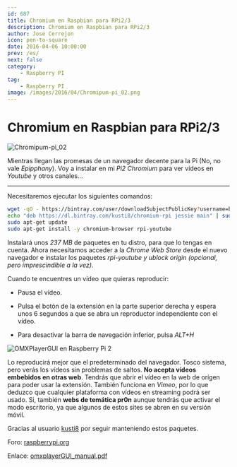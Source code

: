 ```yaml
---
id: 687
title: Chromium en Raspbian para RPi2/3
description: Chromium en Raspbian para RPi2/3
author: Jose Cerrejon
icon: pen-to-square
date: 2016-04-06 10:00:00
prev: /es/
next: false
category:
    - Raspberry PI
tag:
    - Raspberry PI
image: /images/2016/04/Chromipum-pi_02.png
---
```


# Chromium en Raspbian para RPi2/3

![Chromipum-pi_02](/images/2016/04/Chromipum-pi_02.png)

Mientras llegan las promesas de un navegador decente para la Pi (No, no vale _Epipphany_). Voy a instalar en mi _Pi2 Chromium_ para ver vídeos en _Youtube_ y otros canales...

---

Necesitaremos ejecutar los siguientes comandos:

```bash
wget -qO - https://bintray.com/user/downloadSubjectPublicKey?username=bintray | sudo apt-key add -
echo "deb https://dl.bintray.com/kusti8/chromium-rpi jessie main" | sudo tee -a /etc/apt/sources.list
sudo apt-get update
sudo apt-get install -y chromium-browser rpi-youtube
```

Instalará unos _237 MB_ de paquetes en tu distro, para que lo tengas en cuenta. Ahora necesitamos acceder a la _Chrome Web Store_ desde el nuevo navegador e instalar los paquetes _rpi-youtube y ublock origin (opcional, pero imprescindible a la vez)_.

Cuando te encuentres un vídeo que quieras reproducir:

-   Pausa el vídeo.

-   Pulsa el botón de la extensión en la parte superior derecha y espera unos 6 segundos a que se abra un reproductor independiente con el vídeo.

-   Para desactivar la barra de navegación inferior, pulsa _ALT+H_

![OMXPlayerGUI en Raspberry Pi 2](/images/2016/04/Chromipum-pi_01.png "OMXPlayerGUI en Raspberry Pi 2")

Lo reproducirá mejor que el predeterminado del navegador. Tosco sistema, pero verás los vídeos sin problemas de saltos. **No acepta vídeos embebidos en otras web**. Tendrás que abrir el vídeo en la web de orígen para poder usar la extensión. También funciona en _Vimeo_, por lo que deduzco que cualquier plataforma con vídeos en streaming podrá ser usado. Si, también **webs de temática pr0n** aunque tendrás que activar el modo escritorio, ya que algunos de estos sites se abren en su versión móvil.

Gracias al usuario [kusti8](https://www.raspberrypi.org/forums/memberlist.php?mode=viewprofile&u=94090&sid=2db922307a56b5390921c667e5e7d020) por seguir manteniendo estos paquetes.

Foro: [raspberrypi.org](https://www.raspberrypi.org/forums/viewtopic.php?f=63&t=121195)

Enlace: [omxplayerGUI_manual.pdf](https://steinerdatenbank.de/software/omxplayerGUI_manual.pdf)
